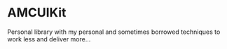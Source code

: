 # AMCUIKit

Personal library with my personal and sometimes borrowed techniques to work less and deliver more...